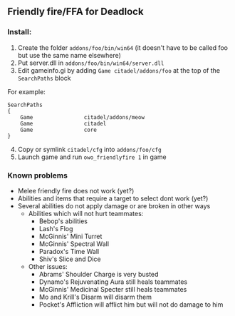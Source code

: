 ## Friendly fire/FFA for Deadlock

### Install:

1. Create the folder `addons/foo/bin/win64` (it doesn't have to be called foo but use the same name elsewhere)
2. Put server.dll in `addons/foo/bin/win64/server.dll`
3. Edit gameinfo.gi by adding `Game citadel/addons/foo` at the top of the `SearchPaths` block

For example:

```
SearchPaths
{
    Game 				citadel/addons/meow
    Game				citadel
    Game				core
}
```

4. Copy or symlink `citadel/cfg` into `addons/foo/cfg`
5. Launch game and run `owo_friendlyfire 1` in game

### Known problems

- Melee friendly fire does not work (yet?)
- Abilities and items that require a target to select dont work (yet?)
- Several abilities do not apply damage or are broken in other ways
  - Abilities which will not hurt teammates:
    - Bebop's abilities
    - Lash's Flog
    - McGinnis' Mini Turret
    - McGinnis' Spectral Wall
    - Paradox's Time Wall
    - Shiv's Slice and Dice
  - Other issues:
    - Abrams' Shoulder Charge is very busted
    - Dynamo's Rejuvenating Aura still heals teammates
    - McGinnis' Medicinal Specter still heals teammates
    - Mo and Krill's Disarm will disarm them
    - Pocket's Affliction will afflict him but will not do damage to him
